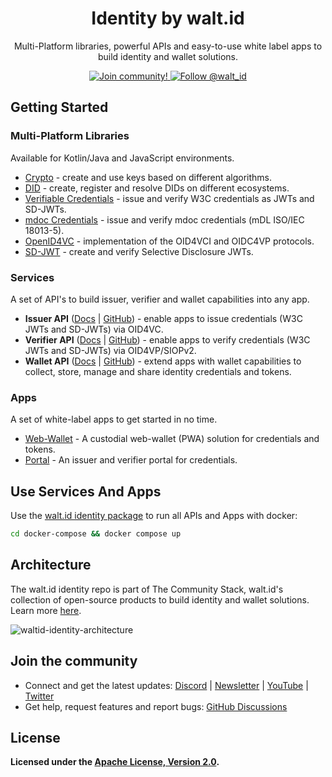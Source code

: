 <div align="center">
 <h1>Identity by walt.id</h1>
 <p>Multi-Platform libraries, powerful APIs and easy-to-use white label apps to build identity and wallet solutions.</p>

<a href="https://walt.id/community">
<img src="https://img.shields.io/badge/Join-The Community-blue.svg?style=flat" alt="Join community!" />
</a>
<a href="https://twitter.com/intent/follow?screen_name=walt_id">
<img src="https://img.shields.io/twitter/follow/walt_id.svg?label=Follow%20@walt_id" alt="Follow @walt_id" />
</a>


</div>

## Getting Started

### Multi-Platform Libraries 
Available for Kotlin/Java and JavaScript environments.

- [Crypto](https://github.com/walt-id/waltid-identity/blob/main/waltid-crypto/README.md) - create and use keys based on different algorithms.
- [DID](https://github.com/walt-id/waltid-identity/blob/main/waltid-did/README.md) - create, register and resolve DIDs on different ecosystems.
- [Verifiable Credentials](https://github.com/walt-id/waltid-identity/tree/main/waltid-verifiable-credentials) - issue and verify W3C credentials as JWTs and SD-JWTs.
- [mdoc Credentials](https://github.com/walt-id/waltid-identity/tree/main/waltid-mdoc-credentials) - issue and verify mdoc credentials (mDL ISO/IEC 18013-5).
- [OpenID4VC](https://github.com/walt-id/waltid-identity/blob/main/waltid-openid4vc/README.md) - implementation of the OID4VCI and OIDC4VP protocols.
- [SD-JWT](https://github.com/walt-id/waltid-identity/blob/main/waltid-sdjwt/README.md) - create and verify Selective Disclosure JWTs.

### Services
A set of API's to build issuer, verifier and wallet capabilities into any app.

- **Issuer API** ([Docs](https://docs.oss.walt.id/issuer/api/getting-started) | [GitHub](https://github.com/walt-id/waltid-identity/tree/main/waltid-issuer-api)) - enable apps to issue credentials (W3C JWTs and SD-JWTs) via OID4VC.
- **Verifier API**  ([Docs](https://docs.oss.walt.id/verifier/api/getting-started) | [GitHub](https://github.com/walt-id/waltid-identity/tree/main/waltid-verifier-api)) - enable apps to verify credentials (W3C JWTs and SD-JWTs) via OID4VP/SIOPv2.
- **Wallet API** ([Docs](https://docs.oss.walt.id/wallet/api/getting-started) | [GitHub](https://github.com/walt-id/waltid-identity/blob/main/waltid-web-wallet/README.md)) - extend apps with wallet capabilities to collect, store, manage and share identity credentials and tokens.

### Apps
A set of white-label apps to get started in no time.

- [Web-Wallet](https://github.com/walt-id/waltid-identity/tree/main/waltid-web-wallet) - A custodial web-wallet (PWA) solution for credentials and tokens.
- [Portal](https://github.com/walt-id/waltid-identity/tree/main/waltid-web-portal) - An issuer and verifier portal for credentials.

## Use Services And Apps

Use the [walt.id identity package](https://github.com/walt-id/waltid-identity/tree/main/docker-compose) to run all APIs and Apps with docker: 

```bash
cd docker-compose && docker compose up
```


## Architecture
The walt.id identity repo is part of The Community Stack, walt.id's collection of open-source products to build identity and wallet solutions. Learn more [here](https://walt.id/blog/p/community-stack).

![waltid-identity-architecture](https://github.com/walt-id/waltid-identity/assets/48290617/b7ca5662-53cc-488c-bfe5-a58c89cd2ec0)


## Join the community

* Connect and get the latest updates: <a href="https://discord.gg/AW8AgqJthZ">Discord</a> | <a href="https://walt.id/newsletter">Newsletter</a> | <a href="https://www.youtube.com/channel/UCXfOzrv3PIvmur_CmwwmdLA">YouTube</a> | <a href="https://mobile.twitter.com/walt_id" target="_blank">Twitter</a>
* Get help, request features and report bugs: <a href="https://github.com/walt-id/.github/discussions" target="_blank">GitHub Discussions</a>

## License

**Licensed under the [Apache License, Version 2.0](https://github.com/walt-id/waltid-ssikit/blob/master/LICENSE).**

